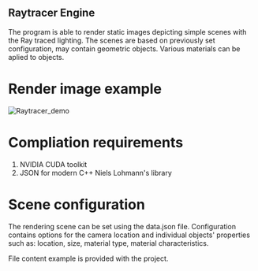 ## Raytracer Engine

The program is able to render static images depicting simple scenes with the Ray traced lighting. The scenes are based on previously set configuration, may contain geometric objects. Various materials can be aplied to objects.

# Render image example

![Raytracer_demo](https://github.com/user-attachments/assets/a090db33-173b-40b2-948f-c31012365876)

# Compliation requirements

1.  NVIDIA CUDA toolkit
2.  JSON for modern C++ Niels Lohmann's library

# Scene configuration

The rendering scene can be set using the data.json file. Configuration contains options for the camera location and individual objects' properties such as: location, size, material type, material characteristics.

File content example is provided with the project.
